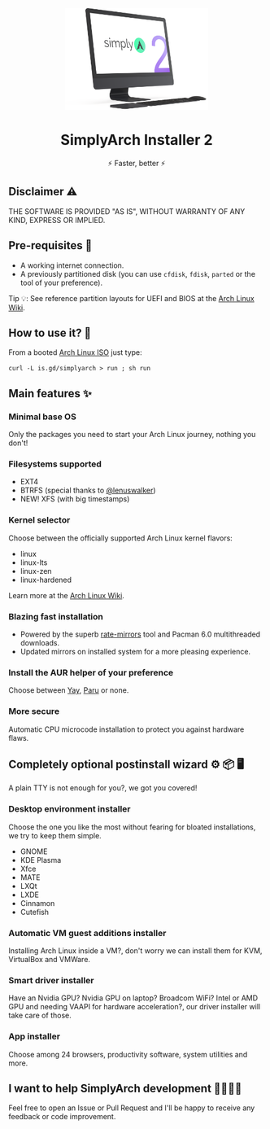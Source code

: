 <p align="center">
<a href="https://github.com/geminis3/simplyarch">
	<img src="img/mockup.png" alt="computer" height="200">
</a>
<h1 align="center">SimplyArch Installer 2</h1>
<p align="center">
	⚡ Faster, better ⚡
</p>
</p>

## Disclaimer ⚠

THE SOFTWARE IS PROVIDED "AS IS", WITHOUT WARRANTY OF ANY KIND, EXPRESS OR IMPLIED.

## Pre-requisites 🔎

- A working internet connection.
- A previously partitioned disk (you can use `cfdisk`, `fdisk`, `parted` or the tool of your preference).

Tip 💡: See reference partition layouts for UEFI and BIOS at the [Arch Linux Wiki](https://wiki.archlinux.org/title/Partitioning#Example_layouts).

## How to use it? 🚀

From a booted [Arch Linux ISO](https://archlinux.org/download) just type:

	curl -L is.gd/simplyarch > run ; sh run

## Main features ✨

### Minimal base OS

Only the packages you need to start your Arch Linux journey, nothing you don't!

### Filesystems supported

- EXT4
- BTRFS (special thanks to [@lenuswalker](https://github.com/lenuswalker))
- NEW! XFS (with big timestamps)

### Kernel selector

Choose between the officially supported Arch Linux kernel flavors:

- linux
- linux-lts
- linux-zen
- linux-hardened

Learn more at the [Arch Linux Wiki](https://wiki.archlinux.org/title/kernel#Officially_supported_kernels).

### Blazing fast installation

- Powered by the superb [rate-mirrors](https://github.com/westandskif/rate-mirrors) tool and Pacman 6.0 multithreaded downloads.
- Updated mirrors on installed system for a more pleasing experience.

### Install the AUR helper of your preference

Choose between [Yay](https://github.com/Jguer/yay), [Paru](https://github.com/Morganamilo/paru) or none.

### More secure

Automatic CPU microcode installation to protect you against hardware flaws.

## Completely optional postinstall wizard ⚙ 📦 🖥️

A plain TTY is not enough for you?, we got you covered!

### Desktop environment installer

Choose the one you like the most without fearing for bloated installations, we try to keep them simple.

- GNOME
- KDE Plasma
- Xfce
- MATE
- LXQt
- LXDE
- Cinnamon
- Cutefish

### Automatic VM guest additions installer

Installing Arch Linux inside a VM?, don't worry we can install them for KVM, VirtualBox and VMWare.

### Smart driver installer

Have an Nvidia GPU? Nvidia GPU on laptop? Broadcom WiFi? Intel or AMD GPU and needing VAAPI for hardware acceleration?, our driver installer will take care of those.

### App installer

Choose among 24 browsers, productivity software, system utilities and more.

## I want to help SimplyArch development 🙋‍♀️🙋‍♂️

Feel free to open an Issue or Pull Request and I'll be happy to receive any feedback or code improvement.
